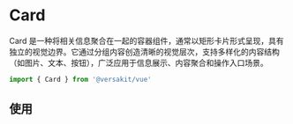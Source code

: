 # Card

Card 是一种将相关信息聚合在一起的容器组件，通常以矩形卡片形式呈现，具有独立的视觉边界。它通过分组内容创造清晰的视觉层次，支持多样化的内容结构（如图片、文本、按钮），广泛应用于信息展示、内容聚合和操作入口场景。

```typescript
import { Card } from '@versakit/vue'
```

## 使用

<demo vue="./example/index.vue" />
